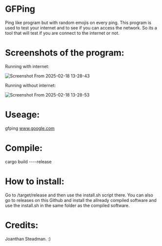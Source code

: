 # GFPing
Ping like program but with random emojis on every ping. This program is used to test your internet and to see if you can access the network. So its a tool that will test if you are connect to the internet or not. 

# Screenshots of the program:
Running with internet:

![Screenshot From 2025-02-18 13-28-43](https://github.com/user-attachments/assets/73a7a7ab-feed-471e-89bd-8494ee716897)

Running without internet:

![Screenshot From 2025-02-18 13-28-53](https://github.com/user-attachments/assets/28815d5c-71aa-4c95-9f6f-fc1b2878fe87)

# Useage:
gfping www.google.com

# Compile:
cargo build ----release
# How to install:
Go to /target/release and then use the install.sh script there. 
You can also go to releases on this Github and install the allready compiled software and use the install.sh in the same folder as the compiled software. 
# Credits:
Joanthan Steadman. :)
